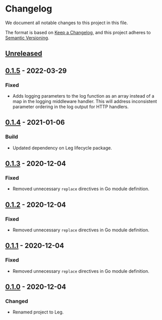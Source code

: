 # Changelog

We document all notable changes to this project in this file.

The format is based on [Keep a Changelog](https://keepachangelog.com/en/1.0.0/), and this project adheres to [Semantic Versioning](https://semver.org/spec/v2.0.0.html).

## [Unreleased]

## [0.1.5] - 2022-03-29

### Fixed

* Adds logging parameters to the log function as an array instead of a map in
  the logging middleware handler. This will address inconsistent parameter
  ordering in the log output for HTTP handlers.

## [0.1.4] - 2021-01-06

### Build

* Updated dependency on Leg lifecycle package.

## [0.1.3] - 2020-12-04

### Fixed

* Removed unnecessary `replace` directives in Go module definition.

## [0.1.2] - 2020-12-04

### Fixed

* Removed unnecessary `replace` directives in Go module definition.

## [0.1.1] - 2020-12-04

### Fixed

* Removed unnecessary `replace` directives in Go module definition.

## [0.1.0] - 2020-12-04

### Changed

* Renamed project to Leg.

[Unreleased]: https://github.com/puppetlabs/leg/compare/httputil/v0.1.5...HEAD
[0.1.5]: https://github.com/puppetlabs/leg/compare/httputil/v0.1.4...httputil/v0.1.5
[0.1.4]: https://github.com/puppetlabs/leg/compare/httputil/v0.1.3...httputil/v0.1.4
[0.1.3]: https://github.com/puppetlabs/leg/compare/httputil/v0.1.2...httputil/v0.1.3
[0.1.2]: https://github.com/puppetlabs/leg/compare/httputil/v0.1.1...httputil/v0.1.2
[0.1.1]: https://github.com/puppetlabs/leg/compare/httputil/v0.1.0...httputil/v0.1.1
[0.1.0]: https://github.com/puppetlabs/leg/compare/d290e8e835c3fa3ea4e93073bfe19e1958493d47...httputil/v0.1.0
